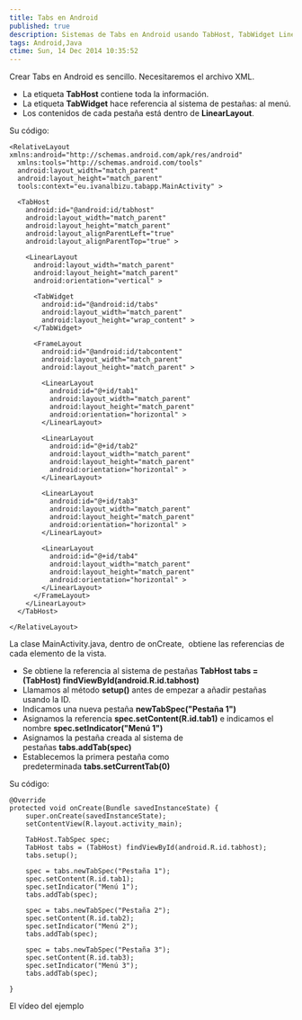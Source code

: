 ```yaml
---
title: Tabs en Android
published: true
description: Sistemas de Tabs en Android usando TabHost, TabWidget LinearLayout
tags: Android,Java
ctime: Sun, 14 Dec 2014 10:35:52
---
```


Crear Tabs en Android es sencillo. Necesitaremos el archivo XML.

*   La etiqueta **TabHost** contiene toda la información.
*   La etiqueta **TabWidget** hace referencia al sistema de pestañas: al menú.
*   Los contenidos de cada pestaña está dentro de **LinearLayout**.

Su código:

```
<RelativeLayout xmlns:android="http://schemas.android.com/apk/res/android"
  xmlns:tools="http://schemas.android.com/tools"
  android:layout_width="match_parent"
  android:layout_height="match_parent"
  tools:context="eu.ivanalbizu.tabapp.MainActivity" >

  <TabHost
    android:id="@android:id/tabhost"
    android:layout_width="match_parent"
    android:layout_height="match_parent"
    android:layout_alignParentLeft="true"
    android:layout_alignParentTop="true" >

    <LinearLayout
      android:layout_width="match_parent"
      android:layout_height="match_parent"
      android:orientation="vertical" >

      <TabWidget
        android:id="@android:id/tabs"
        android:layout_width="match_parent"
        android:layout_height="wrap_content" >
      </TabWidget>

      <FrameLayout
        android:id="@android:id/tabcontent"
        android:layout_width="match_parent"
        android:layout_height="match_parent" >

        <LinearLayout
          android:id="@+id/tab1"
          android:layout_width="match_parent"
          android:layout_height="match_parent"
          android:orientation="horizontal" >
        </LinearLayout>

        <LinearLayout
          android:id="@+id/tab2"
          android:layout_width="match_parent"
          android:layout_height="match_parent"
          android:orientation="horizontal" >
        </LinearLayout>

        <LinearLayout
          android:id="@+id/tab3"
          android:layout_width="match_parent"
          android:layout_height="match_parent"
          android:orientation="horizontal" >
        </LinearLayout>

        <LinearLayout
          android:id="@+id/tab4"
          android:layout_width="match_parent"
          android:layout_height="match_parent"
          android:orientation="horizontal" >
        </LinearLayout>
      </FrameLayout>
    </LinearLayout>
  </TabHost>

</RelativeLayout>
```

La clase MainActivity.java, dentro de onCreate,  obtiene las referencias de cada elemento de la vista.

*   Se obtiene la referencia al sistema de pestañas **TabHost tabs = (TabHost) findViewById(android.R.id.tabhost)**
*   Llamamos al método **setup()** antes de empezar a añadir pestañas usando la ID.
*   Indicamos una nueva pestaña **newTabSpec("Pestaña 1")**
*   Asignamos la referencia **spec.setContent(R.id.tab1)** e indicamos el nombre **spec.setIndicator("Menú 1")**
*   Asignamos la pestaña creada al sistema de pestañas **tabs.addTab(spec)**
*   Establecemos la primera pestaña como predeterminada **tabs.setCurrentTab(0)**

Su código:

```
@Override
protected void onCreate(Bundle savedInstanceState) {
	super.onCreate(savedInstanceState);
	setContentView(R.layout.activity_main);
	
	TabHost.TabSpec spec;
	TabHost tabs = (TabHost) findViewById(android.R.id.tabhost);
	tabs.setup();
	
	spec = tabs.newTabSpec("Pestaña 1");
	spec.setContent(R.id.tab1);
	spec.setIndicator("Menú 1");
	tabs.addTab(spec);
	
	spec = tabs.newTabSpec("Pestaña 2");
	spec.setContent(R.id.tab2);
	spec.setIndicator("Menú 2");
	tabs.addTab(spec);
	
	spec = tabs.newTabSpec("Pestaña 3");
	spec.setContent(R.id.tab3);
	spec.setIndicator("Menú 3");
	tabs.addTab(spec);
	
}
```

El vídeo del ejemplo
